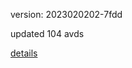 version: 2023020202-7fdd

updated 104 avds

[details](https://github.com/0x74f917491bfa7ebfa379/ali_avd_db/blob/master/change_log/2023/02/02/02/7fdd.txt)
